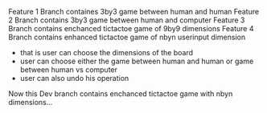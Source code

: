 Feature 1 Branch containes 3by3 game between human and human
Feature 2 Branch contains 3by3 game between human and computer
Feature 3 Branch contains enchanced tictactoe game of 9by9 dimensions 
Feature 4 Branch contains enhanced tictactoe game of nbyn userinput dimension
  - that is user can choose the dimensions of the board 
  - user can choose either the game between human and human or game between human vs computer
  - user can also undo his operation 
  
Now this Dev branch contains enchanced tictactoe game with nbyn dimensions...
